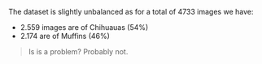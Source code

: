 The dataset is slightly unbalanced as for a total of 4733 images we have:
- 2.559 images are of Chihuauas (54%)
- 2.174 are of Muffins (46%)

> Is is a problem? Probably not.
